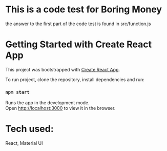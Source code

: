 # This is a code test for Boring Money

the answer to the first part of the code test is found in src/function.js

# Getting Started with Create React App

This project was bootstrapped with [Create React App](https://github.com/facebook/create-react-app).

To run project, clone the repository, install dependencies and run:

### `npm start`

Runs the app in the development mode.\
Open [http://localhost:3000](http://localhost:3000) to view it in the browser.

# Tech used:

React, Material UI

